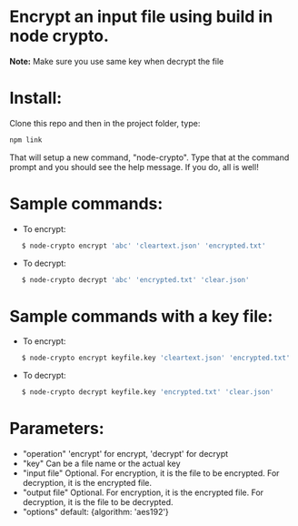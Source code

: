 # Encrypt an input file using build in node crypto.
**Note:** Make sure you use same key when decrypt the file

# Install:
Clone this repo and then in the project folder, type:

```sh
npm link
```


That will setup a new command, "node-crypto". Type that at the command prompt and you should see the help message. If you do, all is well!


# Sample commands:
+ To encrypt:
```sh 
   $ node-crypto encrypt 'abc' 'cleartext.json' 'encrypted.txt'
```

+ To decrypt:
```sh 
   $ node-crypto decrypt 'abc' 'encrypted.txt' 'clear.json'
```

# Sample commands with a key file:
+ To encrypt:
```sh 
   $ node-crypto encrypt keyfile.key 'cleartext.json' 'encrypted.txt'
```

+ To decrypt:
```sh 
   $ node-crypto decrypt keyfile.key 'encrypted.txt' 'clear.json'
```

# Parameters:
+ "operation"     'encrypt' for encrypt, 'decrypt' for decrypt
+ "key"			  Can be a file name or the actual key
+ "input file"    Optional. For encryption, it is the file to be encrypted. For decryption, it is the encrypted file.
+ "output file"   Optional. For encryption, it is the encrypted file. For decryption, it is the file to be decrypted.
+ "options"       default: {algorithm: 'aes192'}